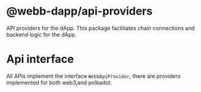 # @webb-dapp/api-providers

API providers for the dApp. This package facilitates chain connections and backend logic for the dApp.

# Api interface

All APIs implement the interface `WebbApiProvider`, there are providers implemented for both
web3,and polkadot.


